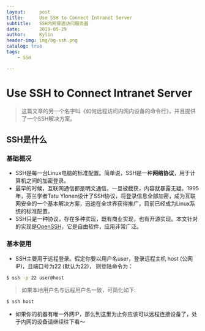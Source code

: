 ```yaml
---
layout:     post
title:      Use SSH to Connect Intranet Server
subtitle:   SSH内网穿透访问服务器
date:       2019-05-29
author:     Kylin
header-img: img/bg-ssh.png
catalog: true
tags:
    - SSH

---
```


# Use SSH to Connect Intranet Server



> 这篇文章的另一个名字叫《如何远程访问内网内设备的命令行》，并且提供了一个SSH解决方案。



## SSH是什么

### 基础概况

- SSH是每一台Linux电脑的标准配置。简单说，SSH是一种**网络协议**，用于计算机之间的加密登录。
- 最早的时候，互联网通信都是明文通信，一旦被截获，内容就暴露无疑。1995年，芬兰学者Tatu Ylonen设计了SSH协议，将登录信息全部加密，成为互联网安全的一个基本解决方案，迅速在全世界获得推广，目前已经成为Linux系统的标准配置。
- SSH只是一种协议，存在多种实现，既有商业实现，也有开源实现。本文针对的实现是[OpenSSH](http://www.openssh.com/)，它是自由软件，应用非常广泛。

### 基本使用

- SSH主要用于远程登录。假定你要以用户名user，登录远程主机 host (公网IP)，且端口号为22 (默认为22)， 则登陆命令为：

```bash
$ ssh -p 22 user@host
```

> 如果本地用户名与远程用户名一致，可简化如下:

```bash
$ ssh host
```



- 如果你的机器有唯一外网IP，那么到这里为止你应该可以远程连接设备了，处于内网的设备请继续往下看～

## 